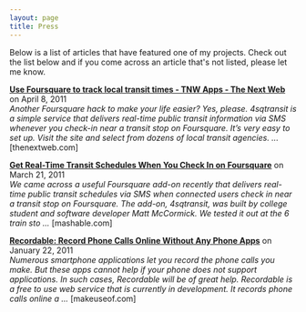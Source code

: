 ```yaml
---
layout: page
title: Press
---
```


Below is a list of articles that have featured one of my projects. Check out the list below and if you come across an article that's not listed, please let me know.

<b><a href="http://thenextweb.com/apps/2011/04/08/use-foursquare-to-track-local-transit-times/" target="_blank">Use Foursquare to track local transit times - TNW Apps - The Next Web</a></b> on April 8, 2011  
<i>Another Foursquare hack to make your life easier? Yes, please. 4sqtransit is a simple service that delivers real-time public transit information via SMS whenever you check-in near a transit stop on Foursquare. It’s very easy to set up. Visit the site and select from dozens of local transit agencies. ...</i> [thenextweb.com]


<b><a href="http://mashable.com/2011/03/21/4sqtransit/" target="_blank">Get Real-Time Transit Schedules When You Check In on Foursquare</a></b> on March 21, 2011  
<i>We came across a useful Foursquare add-on recently that delivers real-time public transit schedules via SMS when connected users check in near a transit stop on Foursquare. The add-on, 4sqtransit, was built by college student and software developer Matt McCormick. We tested it out at the 6 train sto ...</i> [mashable.com]

<b><a href="http://www.makeuseof.com/dir/recordable-record-phone-calls-online/" target="_blank">Recordable: Record Phone Calls Online Without Any Phone Apps</a></b> on January 22, 2011  
<i>Numerous smartphone applications let you record the phone calls you make. But these apps cannot help if your phone does not support applications. In such cases, Recordable will be of great help. Recordable is a free to use web service that is currently in development. It records phone calls online a ...</i> [makeuseof.com]